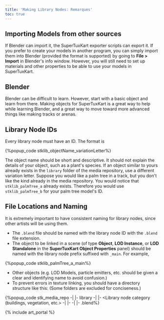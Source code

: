 ```yaml
---
title: 'Making Library Nodes: Remarques'
toc: true
---
```

## Importing Models from other sources

If Blender can import it, the SuperTuxKart exporter scripts can export it. If you prefer to create your models in another program, you can simply import them into Blender (provided the format is supported) by going to **File > Import** in Blender's info window. However, you will still need to set up materials and other properties to be able to use your models in SuperTuxKart.

## Blender

Blender can be difficult to learn. However, start with a basic object and learn from there. Making objects for SuperTuxKart is a great way to help while learning Blender, and a great way to move toward more advanced things like making tracks or arenas.

## Library Node IDs

Every library node must have an ID. The format is

{%popup_code stklib_objectName_variationLetter%}

The object name should be short and descriptive. It should not explain the details of your object, such as a plant's species. If an object similar to yours already exists in the `library` folder of the media repository, use a different variation letter. Suppose you would like a palm tree in a track, but you don't like the kind already in the media repository. You would notice that `stklib_palmTree_a` already exists. Therefore you would use `stklib_palmTree_b` for your palm tree model's ID.

## File Locations and Naming

It is extremely important to have consistent naming for library nodes, since other artists will be using them.

* The `.blend` file should be named with the library node ID with the `.blend` file extension.
* The object to be linked in a scene (of type **Object**, **LOD Instance**, or **LOD Standalone** in the **SuperTuxKart Object Properties** panel) should be named with the library node prefix suffixed with `_main`. For example,

{%popup_code stklib_palmTree_a_main%}

* Other objects (e.g. LOD Models, particle emitters, etc. should be given a clear and identifying name to avoid confusion.)
* To prevent errors in texture linking, you should have a directory structure like this: (Some folders are excluded for conciseness.)

{%popup_code
stk_media_repo -|
                |- library -|
                            |- <Library node category (buildings, vegetation, etc.> -|
                                                                                     |- <Library node ID> -|
                                                                                                           |- <Library node ID>.blend%}

{% include art_portal %}
